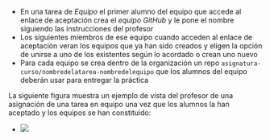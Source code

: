 * En una tarea de *Equipo* el primer alumno del equipo que accede al enlace de aceptación crea el *equipo GitHub* y le pone el nombre siguiendo las instrucciones del profesor 
* Los siguientes miembros de ese equipo cuando acceden al enlace de aceptación veran los equipos que ya han sido creados  y eligen la opción de unirse  a uno de los existentes según lo acordado o crean uno nuevo
* Para cada equipo se crea dentro de la organización un repo `asignatura-curso/nombredelatarea-nombredelequipo` que los alumnos del equipo  deberán usar para entregar la práctica

La siguiente figura muestra un ejemplo de vista del profesor de una asignación de una tarea en equipo una vez que los alumnos la han aceptado y los equipos se han constituido:

   * ![]({{site.baseurl}}/assets/images/classroom-equipos.png)

